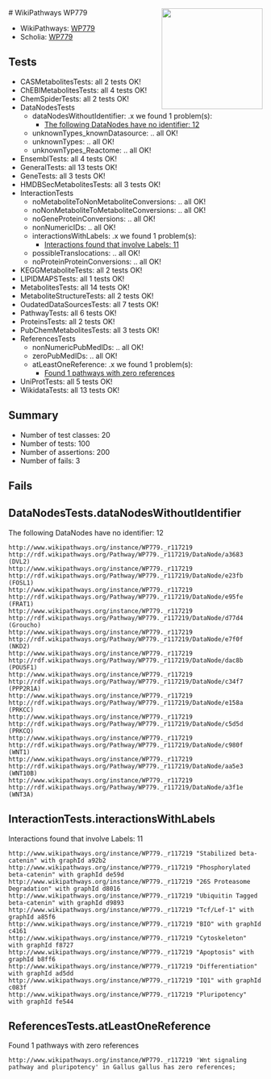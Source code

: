 <img style="float: right; width: 200px" src="https://upload.wikimedia.org/wikipedia/commons/thumb/8/83/Wplogo_with_text_500.png/640px-Wplogo_with_text_500.png" />
# WikiPathways WP779

* WikiPathways: [WP779](https://new.wikipathways.org/pathways/WP779)
* Scholia: [WP779](https://scholia.toolforge.org/wikipathways/WP779)
## Tests
* CASMetabolitesTests: all 2 tests OK!
* ChEBIMetabolitesTests: all 4 tests OK!
* ChemSpiderTests: all 2 tests OK!
* DataNodesTests
    * dataNodesWithoutIdentifier: .x we found 1 problem(s):
        * [The following DataNodes have no identifier: 12](#8792c492)
    * unknownTypes_knownDatasource: .. all OK!
    * unknownTypes: .. all OK!
    * unknownTypes_Reactome: .. all OK!
* EnsemblTests: all 4 tests OK!
* GeneralTests: all 13 tests OK!
* GeneTests: all 3 tests OK!
* HMDBSecMetabolitesTests: all 3 tests OK!
* InteractionTests
    * noMetaboliteToNonMetaboliteConversions: .. all OK!
    * noNonMetaboliteToMetaboliteConversions: .. all OK!
    * noGeneProteinConversions: .. all OK!
    * nonNumericIDs: .. all OK!
    * interactionsWithLabels: .x we found 1 problem(s):
        * [Interactions found that involve Labels: 11](#fe97a8b9)
    * possibleTranslocations: .. all OK!
    * noProteinProteinConversions: .. all OK!
* KEGGMetaboliteTests: all 2 tests OK!
* LIPIDMAPSTests: all 1 tests OK!
* MetabolitesTests: all 14 tests OK!
* MetaboliteStructureTests: all 2 tests OK!
* OudatedDataSourcesTests: all 7 tests OK!
* PathwayTests: all 6 tests OK!
* ProteinsTests: all 2 tests OK!
* PubChemMetabolitesTests: all 3 tests OK!
* ReferencesTests
    * nonNumericPubMedIDs: .. all OK!
    * zeroPubMedIDs: .. all OK!
    * atLeastOneReference: .x we found 1 problem(s):
        * [Found 1 pathways with zero references](#35eb778e)
* UniProtTests: all 5 tests OK!
* WikidataTests: all 13 tests OK!


## Summary

* Number of test classes: 20
* Number of tests: 100
* Number of assertions: 200
* Number of fails: 3

## Fails

<a name="8792c492" />

## DataNodesTests.dataNodesWithoutIdentifier

The following DataNodes have no identifier: 12
```
http://www.wikipathways.org/instance/WP779._r117219 http://rdf.wikipathways.org/Pathway/WP779._r117219/DataNode/a3683 (DVL2)
http://www.wikipathways.org/instance/WP779._r117219 http://rdf.wikipathways.org/Pathway/WP779._r117219/DataNode/e23fb (FOSL1)
http://www.wikipathways.org/instance/WP779._r117219 http://rdf.wikipathways.org/Pathway/WP779._r117219/DataNode/e95fe (FRAT1)
http://www.wikipathways.org/instance/WP779._r117219 http://rdf.wikipathways.org/Pathway/WP779._r117219/DataNode/d77d4 (Groucho)
http://www.wikipathways.org/instance/WP779._r117219 http://rdf.wikipathways.org/Pathway/WP779._r117219/DataNode/e7f0f (NKD2)
http://www.wikipathways.org/instance/WP779._r117219 http://rdf.wikipathways.org/Pathway/WP779._r117219/DataNode/dac8b (POU5F1)
http://www.wikipathways.org/instance/WP779._r117219 http://rdf.wikipathways.org/Pathway/WP779._r117219/DataNode/c34f7 (PPP2R1A)
http://www.wikipathways.org/instance/WP779._r117219 http://rdf.wikipathways.org/Pathway/WP779._r117219/DataNode/e158a (PRKCC)
http://www.wikipathways.org/instance/WP779._r117219 http://rdf.wikipathways.org/Pathway/WP779._r117219/DataNode/c5d5d (PRKCQ)
http://www.wikipathways.org/instance/WP779._r117219 http://rdf.wikipathways.org/Pathway/WP779._r117219/DataNode/c980f (WNT1)
http://www.wikipathways.org/instance/WP779._r117219 http://rdf.wikipathways.org/Pathway/WP779._r117219/DataNode/aa5e3 (WNT10B)
http://www.wikipathways.org/instance/WP779._r117219 http://rdf.wikipathways.org/Pathway/WP779._r117219/DataNode/a3f1e (WNT3A)
```

<a name="fe97a8b9" />

## InteractionTests.interactionsWithLabels

Interactions found that involve Labels: 11
```
http://www.wikipathways.org/instance/WP779._r117219 "Stabilized beta-catenin" with graphId a92b2
http://www.wikipathways.org/instance/WP779._r117219 "Phosphorylated beta-catenin" with graphId de59d
http://www.wikipathways.org/instance/WP779._r117219 "26S Proteasome Degradation" with graphId d8016
http://www.wikipathways.org/instance/WP779._r117219 "Ubiquitin Tagged
beta-catenin" with graphId d9893
http://www.wikipathways.org/instance/WP779._r117219 "Tcf/Lef-1" with graphId a85f6
http://www.wikipathways.org/instance/WP779._r117219 "BIO" with graphId c4161
http://www.wikipathways.org/instance/WP779._r117219 "Cytoskeleton" with graphId f8727
http://www.wikipathways.org/instance/WP779._r117219 "Apoptosis" with graphId b8ff6
http://www.wikipathways.org/instance/WP779._r117219 "Differentiation" with graphId ad5dd
http://www.wikipathways.org/instance/WP779._r117219 "IQ1" with graphId c083f
http://www.wikipathways.org/instance/WP779._r117219 "Pluripotency" with graphId fe544
```

<a name="35eb778e" />

## ReferencesTests.atLeastOneReference

Found 1 pathways with zero references
```
http://www.wikipathways.org/instance/WP779._r117219 'Wnt signaling pathway and pluripotency' in Gallus gallus has zero references; 
```

